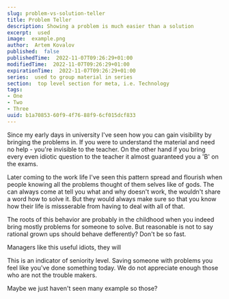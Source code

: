 ```yaml
---
slug: problem-vs-solution-teller
title: Problem Teller
description: Showing a problem is much easier than a solution
excerpt:  used
image:  example.png
author:  Artem Kovalov
published:  false
publishedTime:  2022-11-07T09:26:29+01:00
modifiedTime:  2022-11-07T09:26:29+01:00
expirationTime:  2022-11-07T09:26:29+01:00
series:  used to group material in series
section:  top level section for meta, i.e. Technology
tags:
- One
- Two
- Three
uuid: b1a70853-60f9-4f76-88f9-6cf015dcf833
---
```



Since my early days in university I've seen how you can gain visibility by bringing the problems in.
If you were to understand the material and need no help - you're invisible to the teacher.
On the other hand if you bring every even idiotic question to the teacher it almost guaranteed you a 'B' on the exams.

Later coming to the work life I've seen this pattern spread and flourish when people knowing all the problems thought of them selves like of gods.
The can always come at tell you what and why doesn't work, the wouldn't share a word how to solve it. But they would always make sure so that you know how their life is missserable from having to deal with all of that.

The roots of this behavior are probably in the childhood when you indeed bring mostly problems for someone to solve. But reasonable is not to say rational grown ups should behave defferently? Don't be so fast.

Managers like this useful idiots, they will

This is an indicator of seniority level. Saving someone with problems you feel like you've done something today. We do not appreciate enough those who are not the trouble makers.

Maybe we just haven't seen many example so those?
